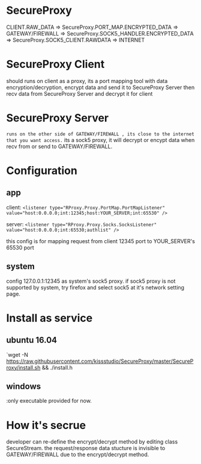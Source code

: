 # SecureProxy

CLIENT.RAW_DATA => SecureProxy.PORT_MAP.ENCRYPTED_DATA => GATEWAY/FIREWALL => SecureProxy.SOCK5_HANDLER.ENCRYPTED_DATA => SecureProxy.SOCK5_CLIENT.RAWDATA => INTERNET

# SecureProxy Client
should runs on client as a proxy, its a port mapping tool with data encryption/decryption, encrypt data and send it to SecureProxy Server then recv data from SecureProxy Server and decrypt it for client


# SecureProxy Server

` runs on the other side of GATEWAY/FIREWALL , its close to the internet that you want access.
` its a sock5 proxy, it will decrypt or encypt data when recv from or send to GATEWAY/FIREWALL.

# Configuration

## app
client:
` <listener type="RProxy.Proxy.PortMap.PortMapListener" value="host:0.0.0.0;int:12345;host:YOUR_SERVER;int:65530" /> `

server:
` <listener type="RProxy.Proxy.Socks.SocksListener" value="host:0.0.0.0;int:65530;authlist" /> `

this config is for mapping request from client 12345 port to  YOUR_SERVER's 65530 port

## system
 config 127.0.0.1:12345 as system's sock5 proxy. if sock5 proxy is not supported by system, try firefox and select sock5 at it's network setting page.
 
# Install as service
## ubuntu 16.04
`wget -N https://raw.githubusercontent.com/kissstudio/SecureProxy/master/SecureProxy/install.sh && ./install.h

## windows
:only executable provided for now.

# How it's secrue
developer can re-define the encrypt/decrypt method by editing class SecureStream.
the request/response data stucture is invisible to GATEWAY/FIREWALL due to the encrypt/decrypt method.


